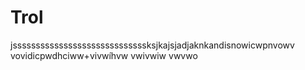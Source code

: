 # Trol
jsssssssssssssssssssssssssssssksjkajsjadjaknkandisnowicwpnvowv
vovidicpwdhciww+vivwíhvw
vwivwiw
vwvwo
